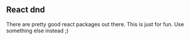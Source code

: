 ## React dnd

There are pretty good react packages out there.
This is just for fun.
Use something else instead ;)
